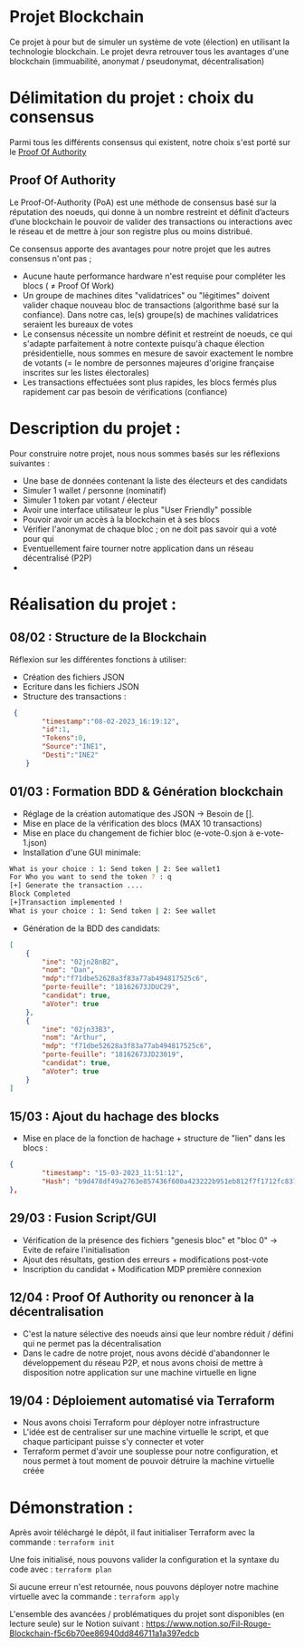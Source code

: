 # Projet Blockchain

Ce projet à pour but de simuler un système de vote (élection) en utilisant la technologie blockchain. Le projet devra retrouver tous les avantages d'une blockchain (immuabilité, anonymat / pseudonymat, décentralisation)


# Délimitation du projet : choix du consensus

Parmi tous les différents consensus qui existent, notre choix s'est porté sur le [Proof Of Authority](https://en.wikipedia.org/wiki/Proof_of_authority)


## Proof Of Authority

Le Proof-Of-Authority (PoA) est une méthode de consensus basé sur la réputation des noeuds, qui donne à un nombre restreint et définit d’acteurs d’une blockchain le pouvoir de valider des transactions ou interactions avec le réseau et de mettre à jour son registre plus ou moins distribué.

Ce consensus apporte des avantages pour notre projet que les autres consensus n'ont pas ; 

- Aucune haute performance hardware n'est requise pour compléter les blocs ( ≠ Proof Of Work)
- Un groupe de machines dites "validatrices" ou "légitimes" doivent valider chaque nouveau bloc de transactions (algorithme basé sur la confiance). Dans notre cas, le(s) groupe(s) de machines validatrices seraient les bureaux de votes
- Le consensus nécessite un nombre définit et restreint de noeuds, ce qui s'adapte parfaitement à notre contexte puisqu'à chaque élection présidentielle, nous sommes en mesure de savoir exactement le nombre de votants (= le nombre de personnes majeures d'origine française inscrites sur les listes électorales) 
- Les transactions effectuées sont plus rapides, les blocs fermés plus rapidement car pas besoin de vérifications (confiance)


# Description du projet : 

Pour construire notre projet, nous nous sommes basés sur les réflexions suivantes :  

- Une base de données contenant la liste des électeurs et des candidats
- Simuler 1 wallet / personne (nominatif)
- Simuler 1 token par votant / électeur
- Avoir une interface utilisateur le plus "User Friendly" possible
- Pouvoir avoir un accès à la blockchain et à ses blocs
- Vérifier l'anonymat de chaque bloc ; on ne doit pas savoir qui a voté pour qui
- Eventuellement faire tourner notre application dans un réseau décentralisé (P2P)
- 


# Réalisation du projet :
## 08/02 : Structure de la Blockchain
Réflexion sur les différentes fonctions à utiliser:
* Création des fichiers JSON
* Ecriture dans les fichiers JSON
* Structure des transactions :
```json
 {
        "timestamp":"08-02-2023_16:19:12",
        "id":1,
        "Tokens":0,
        "Source":"INE1",
        "Desti":"INE2"
    }
```

## 01/03 : Formation BDD & Génération blockchain
* Réglage de la création automatique des JSON -> Besoin de [].
* Mise en place de la vérification des blocs (MAX 10 transactions)
* Mise en place du changement de fichier bloc (e-vote-0.sjon à e-vote-1.json)
* Installation d'une GUI minimale:
```bash
What is your choice : 1: Send token | 2: See wallet1
For Who you want to send the token ? : q
[+] Generate the transaction ....
Block Completed
[+]Transaction implemented !
What is your choice : 1: Send token | 2: See wallet
```

* Génération de la BDD des candidats:
```json
[
    {
        "ine": "02jn28nB2",
        "nom": "Dan",
        "mdp":"f71dbe52628a3f83a77ab494817525c6",
        "porte-feuille": "18162673JDUC29",
        "candidat": true,
        "aVoter": true
    },
    {
        "ine": "02jn33B3",
        "nom": "Arthur",
        "mdp": "f71dbe52628a3f83a77ab494817525c6",
        "porte-feuille": "18162673JD23019",
        "candidat": true,
        "aVoter": true
    }
]
```

## 15/03 : Ajout du hachage des blocks
* Mise en place de la fonction de hachage + structure de "lien" dans les blocs :
```json
{
        "timestamp": "15-03-2023_11:51:12",
        "Hash": "b9d478df49a2763e857436f600a423222b951eb812f7f1712fc8371b61c81d2a"
},
```

## 29/03 : Fusion Script/GUI
* Vérification de la présence des fichiers "genesis bloc" et "bloc 0" -> Evite de refaire l'initialisation
* Ajout des résultats, gestion des erreurs + modifications post-vote
* Inscription du candidat + Modification MDP première connexion

## 12/04 : Proof Of Authority ou renoncer à la décentralisation
* C'est la nature sélective des noeuds ainsi que leur nombre réduit / défini qui ne permet pas la décentralisation
* Dans le cadre de notre projet, nous avons décidé d'abandonner le développement du réseau P2P, et nous avons choisi de mettre à disposition notre application sur une machine virtuelle en ligne

## 19/04 : Déploiement automatisé via Terraform 
* Nous avons choisi Terraform pour déployer notre infrastructure
* L'idée est de centraliser sur une machine virtuelle le script, et que chaque participant puisse s'y connecter et voter 
* Terraform permet d'avoir une souplesse pour notre configuration, et nous permet à tout moment de pouvoir détruire la machine virtuelle créée


# Démonstration :

Après avoir téléchargé le dépôt, il faut initialiser Terraform avec la commande : 
```terraform init```

Une fois initialisé, nous pouvons valider la configuration et la syntaxe du code avec : 
```terraform plan```

Si aucune erreur n'est retournée, nous pouvons déployer notre machine virtuelle avec la commande : 
```terraform apply```


L'ensemble des avancées / problématiques du projet sont disponibles (en lecture seule) sur le Notion suivant : https://www.notion.so/Fil-Rouge-Blockchain-f5c6b70ee86940dd846711a1a397edcb
